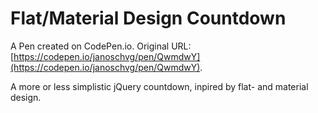 # Flat/Material Design Countdown

A Pen created on CodePen.io. Original URL: [https://codepen.io/janoschvg/pen/QwmdwY](https://codepen.io/janoschvg/pen/QwmdwY).

A more or less simplistic jQuery countdown, inpired by flat- and material design.
